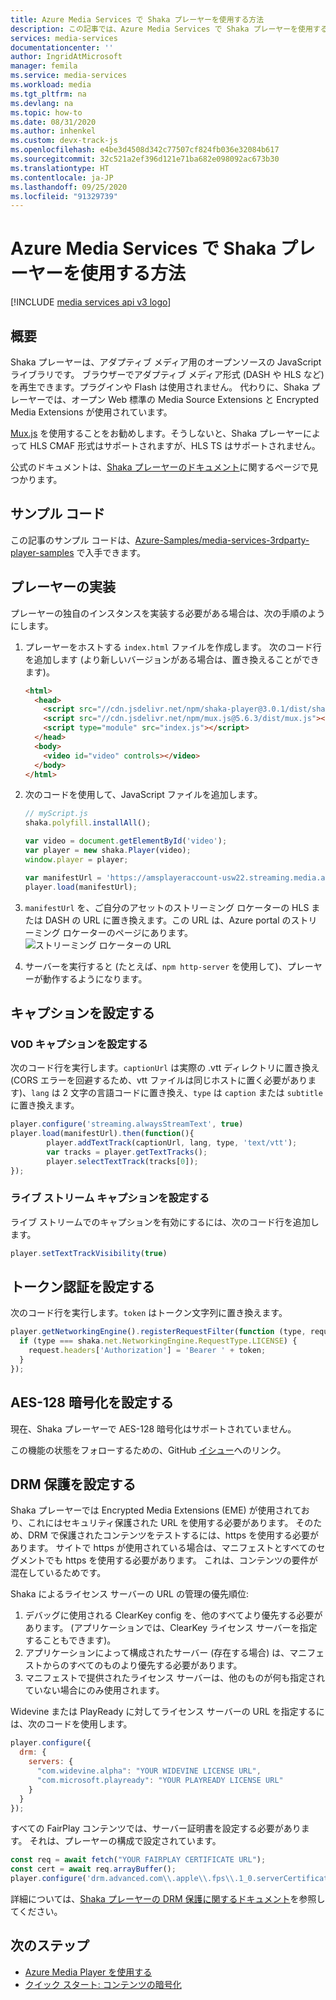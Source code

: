 ```yaml
---
title: Azure Media Services で Shaka プレーヤーを使用する方法
description: この記事では、Azure Media Services で Shaka プレーヤーを使用する方法について説明します
services: media-services
documentationcenter: ''
author: IngridAtMicrosoft
manager: femila
ms.service: media-services
ms.workload: media
ms.tgt_pltfrm: na
ms.devlang: na
ms.topic: how-to
ms.date: 08/31/2020
ms.author: inhenkel
ms.custom: devx-track-js
ms.openlocfilehash: e4be3d4508d342c77507cf824fb036e32084b617
ms.sourcegitcommit: 32c521a2ef396d121e71ba682e098092ac673b30
ms.translationtype: HT
ms.contentlocale: ja-JP
ms.lasthandoff: 09/25/2020
ms.locfileid: "91329739"
---
```

# <a name="how-to-use-the-shaka-player-with-azure-media-services"></a>Azure Media Services で Shaka プレーヤーを使用する方法

[!INCLUDE [media services api v3 logo](./includes/v3-hr.md)]

## <a name="overview"></a>概要

Shaka プレーヤーは、アダプティブ メディア用のオープンソースの JavaScript ライブラリです。 ブラウザーでアダプティブ メディア形式 (DASH や HLS など) を再生できます。プラグインや Flash は使用されません。 代わりに、Shaka プレーヤーでは、オープン Web 標準の Media Source Extensions と Encrypted Media Extensions が使用されています。

[Mux.js](https://github.com/videojs/mux.js/) を使用することをお勧めします。そうしないと、Shaka プレーヤーによって HLS CMAF 形式はサポートされますが、HLS TS はサポートされません。

公式のドキュメントは、[Shaka プレーヤーのドキュメント](https://shaka-player-demo.appspot.com/docs/api/tutorial-welcome.html)に関するページで見つかります。

## <a name="sample-code"></a>サンプル コード
この記事のサンプル コードは、[Azure-Samples/media-services-3rdparty-player-samples](https://github.com/Azure-Samples/media-services-3rdparty-player-samples) で入手できます。

## <a name="implementing-the-player"></a>プレーヤーの実装

プレーヤーの独自のインスタンスを実装する必要がある場合は、次の手順のようにします。

1. プレーヤーをホストする `index.html` ファイルを作成します。 次のコード行を追加します (より新しいバージョンがある場合は、置き換えることができます)。

    ```html
    <html>
      <head>
        <script src="//cdn.jsdelivr.net/npm/shaka-player@3.0.1/dist/shaka-player.compiled.js"></script>
        <script src="//cdn.jsdelivr.net/npm/mux.js@5.6.3/dist/mux.js"></script>
        <script type="module" src="index.js"></script>
      </head>
      <body>
        <video id="video" controls></video>
      </body>
    </html>
    ```

1. 次のコードを使用して、JavaScript ファイルを追加します。

    ```javascript
    // myScript.js
    shaka.polyfill.installAll();

    var video = document.getElementById('video');
    var player = new shaka.Player(video);
    window.player = player;

    var manifestUrl = 'https://amsplayeraccount-usw22.streaming.media.azure.net/00000000-0000-0000-0000-000000000000/sample-vod.ism/manifest(format=m3u8-aapl)';
    player.load(manifestUrl);
    ```

1. `manifestUrl` を、ご自分のアセットのストリーミング ロケーターの HLS または DASH の URL に置き換えます。この URL は、Azure portal のストリーミング ロケーターのページにあります。
    ![ストリーミング ロケーターの URL](media/how-to-shaka-player/streaming-urls.png)

1. サーバーを実行すると (たとえば、`npm http-server` を使用して)、プレーヤーが動作するようになります。

## <a name="set-up-captions"></a>キャプションを設定する

### <a name="set-up-vod-captions"></a>VOD キャプションを設定する

次のコード行を実行します。`captionUrl` は実際の .vtt ディレクトリに置き換え (CORS エラーを回避するため、vtt ファイルは同じホストに置く必要があります)、`lang` は 2 文字の言語コードに置き換え、`type` は `caption` または `subtitle` に置き換えます。

```javascript
player.configure('streaming.alwaysStreamText', true)
player.load(manifestUrl).then(function(){
        player.addTextTrack(captionUrl, lang, type, 'text/vtt');
        var tracks = player.getTextTracks();
        player.selectTextTrack(tracks[0]);
});
```

### <a name="set-up-live-stream-captions"></a>ライブ ストリーム キャプションを設定する

ライブ ストリームでのキャプションを有効にするには、次のコード行を追加します。

```javascript
player.setTextTrackVisibility(true)
```

## <a name="set-up-token-authentication"></a>トークン認証を設定する

次のコード行を実行します。`token` はトークン文字列に置き換えます。

```javascript
player.getNetworkingEngine().registerRequestFilter(function (type, request) {
  if (type === shaka.net.NetworkingEngine.RequestType.LICENSE) {
    request.headers['Authorization'] = 'Bearer ' + token;
  }
});
```

## <a name="set-up-aes-128-encryption"></a>AES-128 暗号化を設定する

現在、Shaka プレーヤーで AES-128 暗号化はサポートされていません。

この機能の状態をフォローするための、GitHub [イシュー](https://github.com/google/shaka-player/issues/850)へのリンク。

## <a name="set-up-drm-protection"></a>DRM 保護を設定する

Shaka プレーヤーでは Encrypted Media Extensions (EME) が使用されており、これにはセキュリティ保護された URL を使用する必要があります。 そのため、DRM で保護されたコンテンツをテストするには、https を使用する必要があります。 サイトで https が使用されている場合は、マニフェストとすべてのセグメントでも https を使用する必要があります。 これは、コンテンツの要件が混在しているためです。

Shaka によるライセンス サーバーの URL の管理の優先順位:

1. デバッグに使用される ClearKey config を、他のすべてより優先する必要があります。 (アプリケーションでは、ClearKey ライセンス サーバーを指定することもできます)。
2. アプリケーションによって構成されたサーバー (存在する場合) は、マニフェストからのすべてのものより優先する必要があります。
3. マニフェストで提供されたライセンス サーバーは、他のものが何も指定されていない場合にのみ使用されます。

Widevine または PlayReady に対してライセンス サーバーの URL を指定するには、次のコードを使用します。

```javascript
player.configure({
  drm: {
    servers: {
      "com.widevine.alpha": "YOUR WIDEVINE LICENSE URL",
      "com.microsoft.playready": "YOUR PLAYREADY LICENSE URL"
    }
  }
});

```

すべての FairPlay コンテンツでは、サーバー証明書を設定する必要があります。 それは、プレーヤーの構成で設定されています。

```javascript
const req = await fetch("YOUR FAIRPLAY CERTIFICATE URL");
const cert = await req.arrayBuffer();
player.configure('drm.advanced.com\\.apple\\.fps\\.1_0.serverCertificate', new Uint8Array(cert));
```

詳細については、[Shaka プレーヤーの DRM 保護に関するドキュメント](https://shaka-player-demo.appspot.com/docs/api/tutorial-drm-config.html)を参照してください。

## <a name="next-steps"></a>次のステップ

* [Azure Media Player を使用する](../azure-media-player/azure-media-player-overview.md)
* [クイック スタート: コンテンツの暗号化](encrypt-content-quickstart.md)
